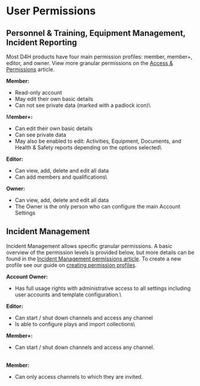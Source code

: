 # User Permissions

## Personnel & Training, Equipment Management, Incident Reporting

Most D4H products have four main permission profiles: member, member+, editor, and owner. View more granular permissions on the [Access & Permissions](../shared-services/access-and-permissions/) article. 

**Member:**

* Read-only account
* May edit their own basic details
* Can not see private data (marked with a  padlock icon)\


M**ember+:**

* Can edit their own basic details
* Can see private data
* May also be enabled to edit: Activities, Equipment, Documents, and Health & Safety reports depending on the options selected\


**Editor:**

* Can view, add, delete and edit all data
* Can add members and qualifications\


**Owner:**

* Can view, add, delete and edit all data
* The Owner is the only person who can configure the main Account Settings

## Incident Management

Incident Management allows specific granular permissions. A basic overview of the permission levels is provided below, but more details can be found in the [Incident Management permissions article](../incident-management/admin-area/incident-management-settings/permission-profiles.md). To create a new profile see our guide on [creating permission profiles](../incident-management/admin-area/incident-management-settings/permission-profiles.md).

**Account Owner:** 

* Has full usage rights with administrative access to all settings including user accounts and template configuration.\


**Editor:** 

* Can start / shut down channels and access any channel
* Is able to configure plays and import collections\


**Member+:** 

* Can start / shut down channels and access any channel.

\
**Member:** 

* Can only access channels to which they are invited.
